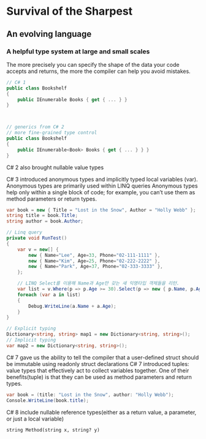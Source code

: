 # Survival of the Sharpest

## An evolving language

### A helpful type system at large and small scales

The more precisely you can specify the shape of the data your code accepts and returns, the more the compiler can help you avoid mistakes.

```csharp
// C# 1 
public class Bookshelf
{
    public IEnumerable Books { get { ... } }
}



// generics from C# 2
// more fine-grained type control
public class Bookshelf
{
    public IEnumerable<Book> Books { get { ... } } }
}
```

C# 2 also brought nullable value types


C# 3 introduced anonymous types and implicitly typed local variables (var).
Anonymous types are primarily used within LINQ queries
Anonymous types help only within a single block of code; for example, you can’t use them as method parameters or return types. 

```csharp
var book = new { Title = "Lost in the Snow", Author = "Holly Webb" };
string title = book.Title;
string author = book.Author;
```

```csharp
// Linq query
private void RunTest()
{
    var v = new[] {
        new { Name="Lee", Age=33, Phone="02-111-1111" },
        new { Name="Kim", Age=25, Phone="02-222-2222" },
        new { Name="Park", Age=37, Phone="02-333-3333" },
    };

    // LINQ Select를 이용해 Name과 Age만 갖는 새 익명타입 객체들을 리턴.
    var list = v.Where(p => p.Age >= 30).Select(p => new { p.Name, p.Age });
    foreach (var a in list)
    {
        Debug.WriteLine(a.Name + a.Age);
    }
}
```

```csharp
// Explicit typing
Dictionary<string, string> map1 = new Dictionary<string, string>();
// Implicit typing
var map2 = new Dictionary<string, string>();
```

C# 7 gave us the ability to tell the compiler that a user-defined struct should be immutable using readonly struct declarations
C# 7 introduced tuples: value types that effectively act to collect variables together.
One of their benefits(tuple) is that they can be used as method parameters and return types. 

```csharp
var book = (title: "Lost in the Snow", author: "Holly Webb");
Console.WriteLine(book.title);
```

 C# 8 include nullable reference types(either as a return value, a parameter, or just a local variable)
 
 ```charp
string Method(string x, string? y)
```
